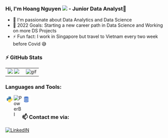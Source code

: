 ### Hi, I'm Hoang Nguyen <img src="https://media.giphy.com/media/hvRJCLFzcasrR4ia7z/giphy.gif" width="25px"> - Junior Data Analyst🌱 


- 🔭 I'm passionate about Data Analytics and Data Science
- 🥅 2022 Goals: Starting a new career path in Data Science and  Working on more DS Projects
- ⚡ Fun fact: I work in Singapore but travel to Vietnam every two week before Covid 😅

### :zap: GitHub Stats

<table>
<tr>
  <td width="48%">
    <img src="https://github-readme-stats.vercel.app/api?username=CodexploreRepo&show_icons=true&hide=contribs,issues&hide_border=true" />
    <img src="https://github-readme-stats.vercel.app/api/top-langs/?username=CodexploreRepo&layout=compact&show_icons=true&hide_border=true" />
  </td>
  <td width="52%"><img alt="gif" align="right" src="https://raw.githubusercontent.com/nguyenhuuhoang3697/CodexploreRepo/master/.github/assets/coding.gif"/></td>
</tr>
<table>

### Languages and Tools:
<img align="left" alt="Python" width="26px" src="https://raw.githubusercontent.com/github/explore/80688e429a7d4ef2fca1e82350fe8e3517d3494d/topics/python/python.png" />
<img align="left" alt="PowerBI" width="26px" src="https://raw.githubusercontent.com/microsoft/pbiworkshops/5fc7ef8c1e37744eb58032b7d44a3d81a2bf1a4e/_Asset%20Library/powerbi.svg" />
<img align="left" alt="SQL" width="26px" src="https://raw.githubusercontent.com/github/explore/80688e429a7d4ef2fca1e82350fe8e3517d3494d/topics/sql/sql.png" />


<br />
<br />

### 📫 Contact me via:

[![LinkedIN](https://img.shields.io/badge/LinkedIn-0077B5?style=for-the-badge&logo=linkedin&color=%23003140&logoColor=white)](https://www.linkedin.com/in/hoang-hoang-232767141/)


